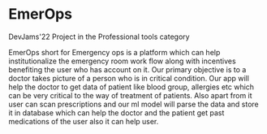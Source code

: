 # EmerOps

DevJams'22 Project in the Professional tools category

EmerOps short for Emergency ops is a platform which can help institutionalize the emergency room work flow along with incentives benefiting the user who has account on it. Our primary objective is to a doctor takes picture of a person who is in critical condition. Our app will help the doctor to get data of patient like blood group, allergies etc which can be very critical to the way of treatment of patients. Also apart from it user can scan prescriptions and our ml model will parse the data and store it in database which can help the doctor and the patient get past medications of the user also it can help user.
